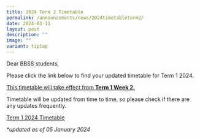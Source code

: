 ```yaml
---
title: 2024 Term 2 Timetable
permalink: /announcements/news/2024timetableterm2/
date: 2024-03-11
layout: post
description: ""
image: ""
variant: tiptap
---
```

<p>Dear BBSS students,</p><p>Please click the link below to find your updated timetable for Term 1 2024.</p><p><u>This timetable will take effect from </u><strong><u>Term 1 Week 2.</u></strong><br></p><p>Timetable will be updated from time to time, so please check if there are any updates frequently.</p><p><a href="https://www.bukitbatoksec.moe.edu.sg/useful-resources/timetable/" rel="noopener noreferrer nofollow" target="_blank">Term 1 2024 Timetable</a></p><p><em>*updated as of 05 January 2024</em></p>